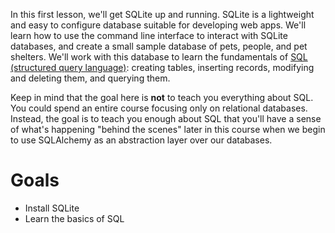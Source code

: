 <!-- 
name: Learning SQL with SQLite
author: Iain Duncan
type: intro
time: 7 hours
 -->

In this first lesson, we'll get SQLite up and running. SQLite is a lightweight and easy to configure database suitable for developing web apps. We'll learn how to use the command line interface to interact with SQLite databases, and create a small  sample database of pets, people, and pet shelters. We'll work with this database to learn the fundamentals of [SQL (structured query language)](http://en.wikipedia.org/wiki/SQL): creating tables, inserting records, modifying and deleting them, and querying them.

Keep in mind that the goal here is **not** to teach you everything about SQL. You could spend an entire course focusing only on relational databases. Instead, the goal is to teach you enough about SQL that you'll have a sense of what's happening "behind the scenes" later in this course when we begin to use SQLAlchemy as an abstraction layer over our databases. 

# Goals

*   Install SQLite
*   Learn the basics of SQL